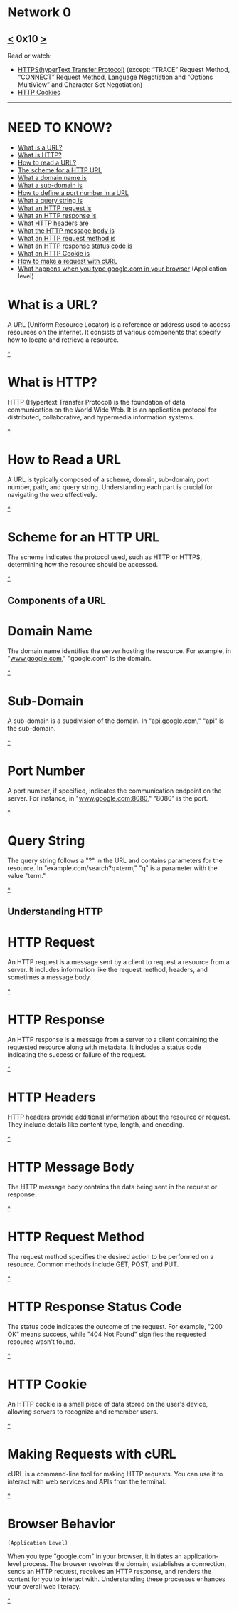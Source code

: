 # Network 0
[<](https://github.com/TheeKingZa/alx-higher_level_programming/tree/master/0x0F-python-object_relational_mapping/README.md) 0x10 [>](https://github.com/TheeKingZa/alx-higher_level_programming/tree/master/0x12-javascript-warm_up/README.md)
---
Read or watch:
   * [HTTPS(hyperText Transfer Protocol)](https://www3.ntu.edu.sg/home/ehchua/programming/webprogramming/HTTP_Basics.html) (except: “TRACE” Request Method, “CONNECT” Request Method, Language Negotiation and “Options MultiView” and Character Set Negotiation)
   * [HTTP Cookies](https://developer.mozilla.org/en-US/docs/Web/HTTP/Cookies)
---

# NEED TO KNOW?
  * [What is a URL?](#what-is-a-url)
  * [What is HTTP?](#what-is-http)
  * [How to read a URL?](#how-to-read-a-url)
  * [The scheme for a HTTP URL](#scheme-for-an-http-url)
  * [What a domain name is](#domain-name)
  * [What a sub-domain is](#sub-domain)
  * [How to define a port number in a URL](#port-number)
  * [What a query string is](#query-string)
  * [What an HTTP request is](#http-request)
  * [What an HTTP response is](#http-response)
  * [What HTTP headers are](#http-headers)
  * [What the HTTP message body is](#http-message-body)
  * [What an HTTP request method is](#http-request-method)
  * [What an HTTP response status code is](#http-response-status-code)
  * [What an HTTP Cookie is](#http-cookie)
  * [How to make a request with cURL](#making-requests-with-curl)
  * [What happens when you type google.com in your browser](#browser-behavior) (Application level)

# What is a URL?
A URL (Uniform Resource Locator) is a reference or address used to access resources on the internet. It consists of various components that specify how to locate and retrieve a resource.

[^](#need-to-know)

# What is HTTP?
HTTP (Hypertext Transfer Protocol) is the foundation of data communication on the World Wide Web. It is an application protocol for distributed, collaborative, and hypermedia information systems.

[^](#need-to-know)

# How to Read a URL
A URL is typically composed of a scheme, domain, sub-domain, port number, path, and query string. Understanding each part is crucial for navigating the web effectively.

[^](#need-to-know)

# Scheme for an HTTP URL
The scheme indicates the protocol used, such as HTTP or HTTPS, determining how the resource should be accessed.

[^](#need-to-know)

## Components of a URL

# Domain Name
The domain name identifies the server hosting the resource. For example, in "www.google.com," "google.com" is the domain.

[^](#need-to-know)

# Sub-Domain
A sub-domain is a subdivision of the domain. In "api.google.com," "api" is the sub-domain.

[^](#need-to-know)

# Port Number
A port number, if specified, indicates the communication endpoint on the server. For instance, in "www.google.com:8080," "8080" is the port.

[^](#need-to-know)

# Query String
The query string follows a "?" in the URL and contains parameters for the resource. In "example.com/search?q=term," "q" is a parameter with the value "term."

[^](#need-to-know)

## Understanding HTTP

# HTTP Request
An HTTP request is a message sent by a client to request a resource from a server. It includes information like the request method, headers, and sometimes a message body.

[^](#need-to-know)

# HTTP Response
An HTTP response is a message from a server to a client containing the requested resource along with metadata. It includes a status code indicating the success or failure of the request.

[^](#need-to-know)

# HTTP Headers
HTTP headers provide additional information about the resource or request. They include details like content type, length, and encoding.

[^](#need-to-know)

# HTTP Message Body
The HTTP message body contains the data being sent in the request or response.

[^](#need-to-know)

# HTTP Request Method
The request method specifies the desired action to be performed on a resource. Common methods include GET, POST, and PUT.

[^](#need-to-know)

# HTTP Response Status Code
The status code indicates the outcome of the request. For example, "200 OK" means success, while "404 Not Found" signifies the requested resource wasn't found.

[^](#need-to-know)

# HTTP Cookie
An HTTP cookie is a small piece of data stored on the user's device, allowing servers to recognize and remember users.

[^](#need-to-know)

# Making Requests with cURL
cURL is a command-line tool for making HTTP requests. You can use it to interact with web services and APIs from the terminal.

[^](#need-to-know)

# Browser Behavior
    (Application Level)
When you type "google.com" in your browser, it initiates an application-level process. The browser resolves the domain, establishes a connection, sends an HTTP request, receives an HTTP response, and renders the content for you to interact with. Understanding these processes enhances your overall web literacy.

[^](#need-to-know)

